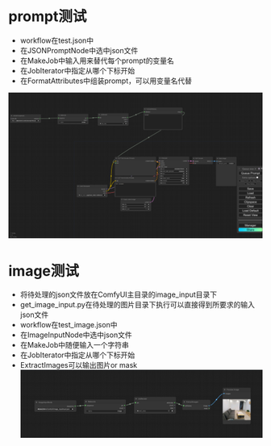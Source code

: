 # prompt测试

* workflow在test.json中
* 在JSONPromptNode中选中json文件
* 在MakeJob中输入用来替代每个prompt的变量名
* 在JobIterator中指定从哪个下标开始
* 在FormatAttributes中组装prompt，可以用变量名代替


![Description of test.png](test.png)


# image测试

* 将待处理的json文件放在ComfyUI主目录的image_input目录下
* get_image_input.py在待处理的图片目录下执行可以直接得到所要求的输入json文件
* workflow在test_image.json中
* 在ImageInputNode中选中json文件
* 在MakeJob中随便输入一个字符串
* 在JobIterator中指定从哪个下标开始
* ExtractImages可以输出图片or mask
![Description of testimage.png](test_image.png)